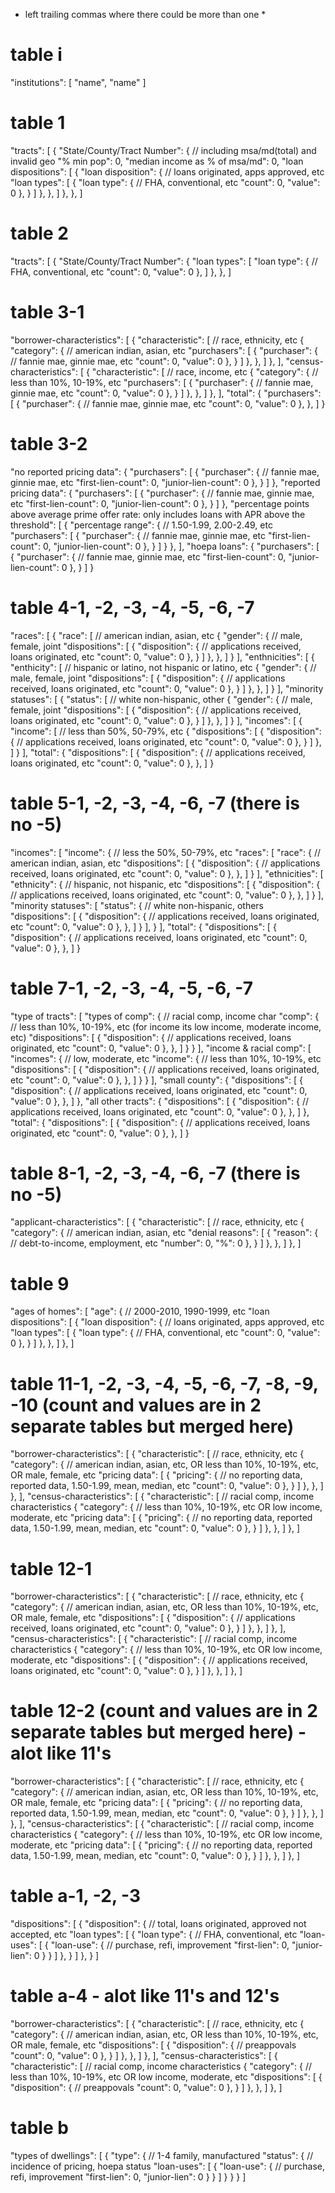* left trailing commas where there could be more than one *

# table i

"institutions": [
	"name",
	"name"
]

# table 1

"tracts": [
	{
		"State/County/Tract Number": { // including msa/md(total) and invalid geo
			"% min pop": 0,
			"median income as % of msa/md": 0,
			"loan dispositions": [
				{
					"loan disposition": { // loans originated, apps approved, etc
						"loan types": [
							{
								"loan type": { // FHA, conventional, etc
									"count": 0,
									"value": 0
								},
							}
						]
					},
				},
			]
		},
	},
]

# table 2

"tracts": [
	{
		"State/County/Tract Number": {
			"loan types": [
				"loan type": { // FHA, conventional, etc
					"count": 0,
					"value": 0
				},
			]
		},
	},
]

# table 3-1

"borrower-characteristics": [
	{
		"characteristic": [ // race, ethnicity, etc
			{
				"category": { // american indian, asian, etc
					"purchasers": [
						{
							"purchaser": { // fannie mae, ginnie mae, etc
								"count": 0,
								"value": 0
							},
						}
					]
				},
			},
		]
	},
],
"census-characteristics": [
	{
		"characteristic": [ // race, income, etc
			{
				"category": { // less than 10%, 10-19%, etc
					"purchasers": [
						{
							"purchaser": { // fannie mae, ginnie mae, etc
								"count": 0,
								"value": 0
							},
						}
					]
				},
			},
		]
	},
],
"total": {
	"purchasers": [
		{
			"purchaser": { // fannie mae, ginnie mae, etc
				"count": 0,
				"value": 0
			},
		},
	]
}

# table 3-2

"no reported pricing data": {
	"purchasers": [
		{
			"purchaser": { // fannie mae, ginnie mae, etc
				"first-lien-count": 0,
				"junior-lien-count": 0
			},
		}
	]
},
"reported pricing data": {
	"purchasers": [
		{
			"purchaser": { // fannie mae, ginnie mae, etc
				"first-lien-count": 0,
				"junior-lien-count": 0
			},
		}
	]
},
"percentage points above average prime offer rate: only includes loans with APR above the threshold": [
	{
		"percentage range": { // 1.50-1.99, 2.00-2.49, etc
			"purchasers": [
				{
					"purchaser": { // fannie mae, ginnie mae, etc
						"first-lien-count": 0,
						"junior-lien-count": 0
					},
				}
			]
		}
	},
],
"hoepa loans": {
	"purchasers": [
		{
			"purchaser": { // fannie mae, ginnie mae, etc
				"first-lien-count": 0,
				"junior-lien-count": 0
			},
		}
	]
}

# table 4-1, -2, -3, -4, -5, -6, -7

"races": [
	{
		"race": [ // american indian, asian, etc
			{
				"gender": { // male, female, joint
					"dispositions": [
						{
							"disposition": { // applications received, loans originated, etc
								"count": 0,
								"value": 0
							},
						}
					]
				},
			},
		]
	}
],
"enthnicities": [
	{
		"enthicity": [ // hispanic or latino, not hispanic or latino, etc
			{
				"gender": { // male, female, joint
					"dispositions": [
						{
							"disposition": { // applications received, loans originated, etc
								"count": 0,
								"value": 0
							},
						}
					]
				},
			},
		]
	}
],
"minority statuses": [
	{
		"status": [ // white non-hispanic, other
			{
				"gender": { // male, female, joint
					"dispositions": [
						{
							"disposition": { // applications received, loans originated, etc
								"count": 0,
								"value": 0
							},
						}
					]
				},
			},
		]
	}
],
"incomes": [
	{
		"income": [ // less than 50%, 50-79%, etc
			{
				"dispositions": [
					{
						"disposition": { // applications received, loans originated, etc
							"count": 0,
							"value": 0
						},
					}
				]
			},
		]
	}
],
"total": {
	"dispositions": [
		{
			"disposition": { // applications received, loans originated, etc
				"count": 0,
				"value": 0
			},
		},
	]
}

# table 5-1, -2, -3, -4, -6, -7 (there is no -5)

"incomes": [
	"income": { // less the 50%, 50-79%, etc
		"races": [
			"race": { // american indian, asian, etc
				"dispositions": [
					{
						"disposition": { // applications received, loans originated, etc
							"count": 0,
							"value": 0
						},
					},
				]
			}
		],
		"ethnicities": [
			"ethnicity": { // hispanic, not hispanic, etc
				"dispositions": [
					{
						"disposition": { // applications received, loans originated, etc
							"count": 0,
							"value": 0
						},
					},
				]
			}
		],
		"minority statuses": [
			"status": { // white non-hispanic, others
				"dispositions": [
					{
						"disposition": { // applications received, loans originated, etc
							"count": 0,
							"value": 0
						},
					},
				]
			}
		],
	}
],
"total": {
	"dispositions": [
		{
			"disposition": { // applications received, loans originated, etc
				"count": 0,
				"value": 0
			},
		},
	]
}

# table 7-1, -2, -3, -4, -5, -6, -7

"type of tracts": [
	"types of comp": { // racial comp, income char
		"comp": { // less than 10%, 10-19%, etc (for income its low income, moderate income, etc)
			"dispositions": [
				{
					"disposition": { // applications received, loans originated, etc
						"count": 0,
						"value": 0
					},
				},
			]
		}
	}
],
"income & racial comp": [
	"incomes": { // low, moderate, etc
		"income": { // less than 10%, 10-19%, etc
			"dispositions": [
				{
					"disposition": { // applications received, loans originated, etc
						"count": 0,
						"value": 0
					},
				},
			]
		}
	}
],
"small county": {
	"dispositions": [
		{
			"disposition": { // applications received, loans originated, etc
				"count": 0,
				"value": 0
			},
		},
	]
},
"all other tracts": {
	"dispositions": [
		{
			"disposition": { // applications received, loans originated, etc
				"count": 0,
				"value": 0
			},
		},
	]
},
"total": {
	"dispositions": [
		{
			"disposition": { // applications received, loans originated, etc
				"count": 0,
				"value": 0
			},
		},
	]
}

# table 8-1, -2, -3, -4, -6, -7 (there is no -5)

"applicant-characteristics": [
	{
		"characteristic": [ // race, ethnicity, etc
			{
				"category": { // american indian, asian, etc
					"denial reasons": [
						{
							"reason": { // debt-to-income, employment, etc
								"number": 0,
								"%": 0
							},
						}
					]
				},
			},
		]
	},
]

# table 9

"ages of homes": [
	"age": { // 2000-2010, 1990-1999, etc
		"loan dispositions": [
			{
				"loan disposition": { // loans originated, apps approved, etc
					"loan types": [
						{
							"loan type": { // FHA, conventional, etc
								"count": 0,
								"value": 0
							},
						}
					]
				},
			},
		]
	},
]

# table 11-1, -2, -3, -4, -5, -6, -7, -8, -9, -10 (count and values are in 2 separate tables but merged here)

"borrower-characteristics": [
	{
		"characteristic": [ // race, ethnicity, etc
			{
				"category": { // american indian, asian, etc, OR less than 10%, 10-19%, etc, OR male, female, etc
					"pricing data": [
						{
							"pricing": { // no reporting data, reported data, 1.50-1.99, mean, median, etc
								"count": 0,
								"value": 0
							},
						}
					]
				},
			},
		]
	},
],
"census-characteristics": [
	{
		"characteristic": [ // racial comp, income characteristics
			{
				"category": { // less than 10%, 10-19%, etc OR low income, moderate, etc
					"pricing data": [
						{
							"pricing": { // no reporting data, reported data, 1.50-1.99, mean, median, etc
								"count": 0,
								"value": 0
							},
						}
					]
				},
			},
		]
	},
]

# table 12-1

"borrower-characteristics": [
	{
		"characteristic": [ // race, ethnicity, etc
			{
				"category": { // american indian, asian, etc, OR less than 10%, 10-19%, etc, OR male, female, etc
					"dispositions": [
						{
							"disposition": { // applications received, loans originated, etc
								"count": 0,
								"value": 0
							},
						}
					]
				},
			},
		]
	},
],
"census-characteristics": [
	{
		"characteristic": [ // racial comp, income characteristics
			{
				"category": { // less than 10%, 10-19%, etc OR low income, moderate, etc
					"dispositions": [
						{
							"disposition": { // applications received, loans originated, etc
								"count": 0,
								"value": 0
							},
						}
					]
				},
			},
		]
	},
]

# table 12-2 (count and values are in 2 separate tables but merged here) - alot like 11's

"borrower-characteristics": [
	{
		"characteristic": [ // race, ethnicity, etc
			{
				"category": { // american indian, asian, etc, OR less than 10%, 10-19%, etc, OR male, female, etc
					"pricing data": [
						{
							"pricing": { // no reporting data, reported data, 1.50-1.99, mean, median, etc
								"count": 0,
								"value": 0
							},
						}
					]
				},
			},
		]
	},
],
"census-characteristics": [
	{
		"characteristic": [ // racial comp, income characteristics
			{
				"category": { // less than 10%, 10-19%, etc OR low income, moderate, etc
					"pricing data": [
						{
							"pricing": { // no reporting data, reported data, 1.50-1.99, mean, median, etc
								"count": 0,
								"value": 0
							},
						}
					]
				},
			},
		]
	},
]

# table a-1, -2, -3

"dispositions": [
	{
		"disposition": { // total, loans originated, approved not accepted, etc
			"loan types": [
				{
					"loan type": { // FHA, conventional, etc
						"loan-uses": [
							{
								"loan-use": { // purchase, refi, improvement
									"first-lien": 0,
									"junior-lien": 0
								}
							}
						]
					},
				}
			]
		},
	}
]

# table a-4 - alot like 11's and 12's

"borrower-characteristics": [
	{
		"characteristic": [ // race, ethnicity, etc
			{
				"category": { // american indian, asian, etc, OR less than 10%, 10-19%, etc, OR male, female, etc
					"dispositions": [
						{
							"disposition": { // preappovals
								"count": 0,
								"value": 0
							},
						}
					]
				},
			},
		]
	},
],
"census-characteristics": [
	{
		"characteristic": [ // racial comp, income characteristics
			{
				"category": { // less than 10%, 10-19%, etc OR low income, moderate, etc
					"dispositions": [
						{
							"disposition": { // preappovals
								"count": 0,
								"value": 0
							},
						}
					]
				},
			},
		]
	},
]

# table b

"types of dwellings": [
	{
		"type": { // 1-4 family, manufactured
			"status": { // incidence of pricing, hoepa status
				"loan-uses": [
					{
						"loan-use": { // purchase, refi, improvement
							"first-lien": 0,
							"junior-lien": 0
						}
					}
				]
			}
		}
	}
]
